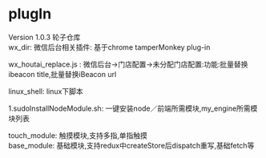 # plugIn
Version 1.0.3
轮子仓库<br/>
wx_dir: 微信后台相关插件: 基于chrome tamperMonkey plug-in<br/>

wx_houtai_replace.js : 微信后台->门店配置->未分配门店配置:功能:批量替换ibeacon title,批量替换iBeacon url<br/>

linux_shell: linux下脚本<br/>

  1.sudoInstallNodeModule.sh: 一键安装node／前端所需模块,my_engine所需模块列表<br/>

touch_module: 触摸模块,支持多指,单指触摸<br/>
base_module: 基础模块,支持redux中createStore后dispatch重写,基础fetch等<br/>

